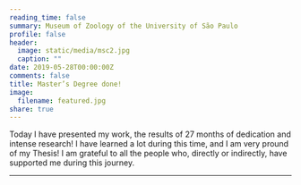 ```yaml
---
reading_time: false
summary: Museum of Zoology of the University of São Paulo
profile: false
header:
  image: static/media/msc2.jpg
  caption: ""
date: 2019-05-28T00:00:00Z
comments: false
title: Master’s Degree done!
image:
  filename: featured.jpg
share: true
---
```


Today I have presented my work, the results of 27 months of dedication and intense research! 
I have learned a lot during this time, and I am very pround of my Thesis! I am grateful to all the people who, directly or indirectly, 
have supported me during this journey.

---

